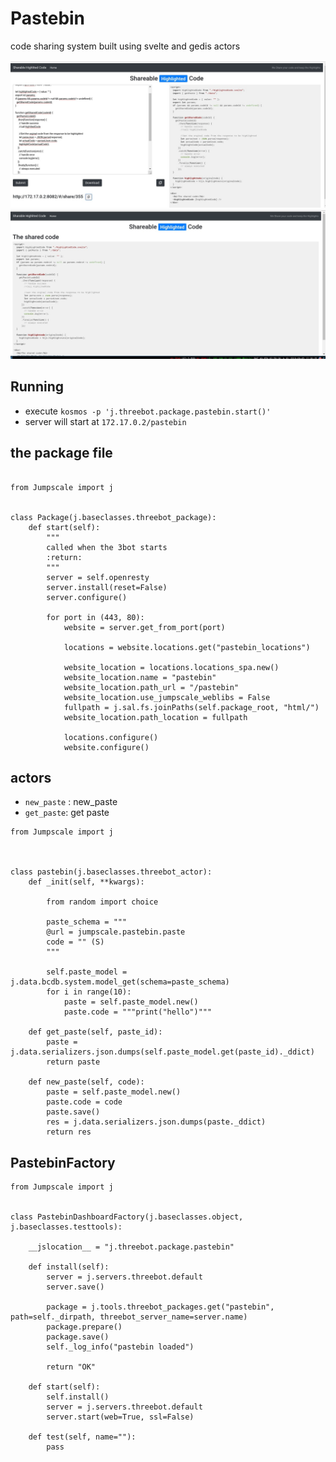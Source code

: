 # Pastebin

code sharing system built using svelte and gedis actors

![pastebin1](./images/pastebin1.jpg)
![pastebin2](./images/pastebin2.jpg)


## Running 

- execute `kosmos -p 'j.threebot.package.pastebin.start()'`
- server will start at `172.17.0.2/pastebin`

## the package file

```python3

from Jumpscale import j


class Package(j.baseclasses.threebot_package):
    def start(self):
        """
        called when the 3bot starts
        :return:
        """
        server = self.openresty
        server.install(reset=False)
        server.configure()

        for port in (443, 80):
            website = server.get_from_port(port)

            locations = website.locations.get("pastebin_locations")

            website_location = locations.locations_spa.new()
            website_location.name = "pastebin"
            website_location.path_url = "/pastebin"
            website_location.use_jumpscale_weblibs = False
            fullpath = j.sal.fs.joinPaths(self.package_root, "html/")
            website_location.path_location = fullpath

            locations.configure()
            website.configure()

```


## actors

- `new_paste` : new_paste 
- `get_paste`: get paste

```python3
from Jumpscale import j



class pastebin(j.baseclasses.threebot_actor):
    def _init(self, **kwargs):

        from random import choice

        paste_schema = """
        @url = jumpscale.pastebin.paste
        code = "" (S)
        """

        self.paste_model = j.data.bcdb.system.model_get(schema=paste_schema)
        for i in range(10):
            paste = self.paste_model.new()
            paste.code = """print("hello")"""

    def get_paste(self, paste_id):
        paste = j.data.serializers.json.dumps(self.paste_model.get(paste_id)._ddict)
        return paste

    def new_paste(self, code):
        paste = self.paste_model.new()
        paste.code = code
        paste.save()
        res = j.data.serializers.json.dumps(paste._ddict)
        return res
```

## PastebinFactory


```
from Jumpscale import j


class PastebinDashboardFactory(j.baseclasses.object, j.baseclasses.testtools):

    __jslocation__ = "j.threebot.package.pastebin"

    def install(self):
        server = j.servers.threebot.default
        server.save()

        package = j.tools.threebot_packages.get("pastebin", path=self._dirpath, threebot_server_name=server.name)
        package.prepare()
        package.save()
        self._log_info("pastebin loaded")

        return "OK"

    def start(self):
        self.install()
        server = j.servers.threebot.default
        server.start(web=True, ssl=False)

    def test(self, name=""):
        pass

```
